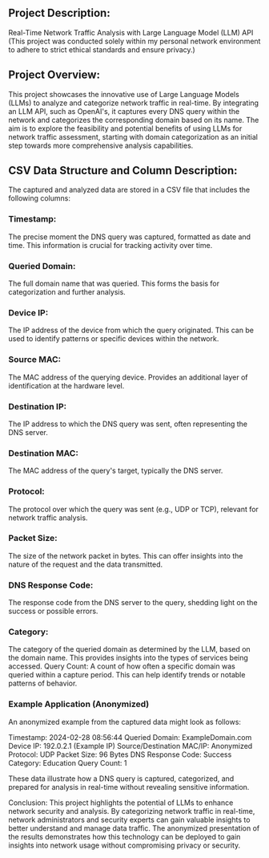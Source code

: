 
## Project Description: 
Real-Time Network Traffic Analysis with Large Language Model (LLM) API
(This project was conducted solely within my personal network environment to adhere to strict ethical standards and ensure privacy.)

## Project Overview:
This project showcases the innovative use of Large Language Models (LLMs) to analyze and categorize network traffic in real-time. By integrating an LLM API, such as OpenAI's, it captures every DNS query within the network and categorizes the corresponding domain based on its name. The aim is to explore the feasibility and potential benefits of using LLMs for network traffic assessment, starting with domain categorization as an initial step towards more comprehensive analysis capabilities.

## CSV Data Structure and Column Description:
The captured and analyzed data are stored in a CSV file that includes the following columns:

### Timestamp: 
The precise moment the DNS query was captured, formatted as date and time. This information is crucial for tracking activity over time.
### Queried Domain: 
The full domain name that was queried. This forms the basis for categorization and further analysis.
### Device IP: 
The IP address of the device from which the query originated. This can be used to identify patterns or specific devices within the network.
### Source MAC: 
The MAC address of the querying device. Provides an additional layer of identification at the hardware level.
### Destination IP: 
The IP address to which the DNS query was sent, often representing the DNS server.
### Destination MAC: 
The MAC address of the query's target, typically the DNS server.
### Protocol: 
The protocol over which the query was sent (e.g., UDP or TCP), relevant for network traffic analysis.
### Packet Size: 
The size of the network packet in bytes. This can offer insights into the nature of the request and the data transmitted.
### DNS Response Code: 
The response code from the DNS server to the query, shedding light on the success or possible errors.
### Category: 
The category of the queried domain as determined by the LLM, based on the domain name. This provides insights into the types of services being accessed.
Query Count: A count of how often a specific domain was queried within a capture period. This can help identify trends or notable patterns of behavior.

### Example Application (Anonymized)
An anonymized example from the captured data might look as follows:

Timestamp: 2024-02-28 08:56:44
Queried Domain: ExampleDomain.com
Device IP: 192.0.2.1 (Example IP)
Source/Destination MAC/IP: Anonymized
Protocol: UDP
Packet Size: 96 Bytes
DNS Response Code: Success
Category: Education
Query Count: 1

These data illustrate how a DNS query is captured, categorized, and prepared for analysis in real-time without revealing sensitive information.

Conclusion:
This project highlights the potential of LLMs to enhance network security and analysis. By categorizing network traffic in real-time, network administrators and security experts can gain valuable insights to better understand and manage data traffic. The anonymized presentation of the results demonstrates how this technology can be deployed to gain insights into network usage without compromising privacy or security.



